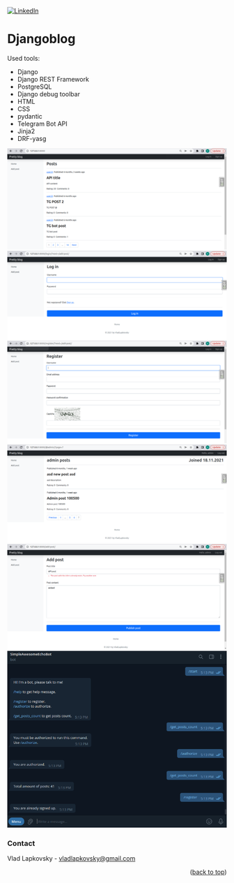 [![LinkedIn][linkedin-shield]][linkedin-url]

# Djangoblog

Used tools:
<ul>
    <li>Django</li>
    <li>Django REST Framework</li>
    <li>PostgreSQL</li>
    <li>Django debug toolbar</li>
    <li>HTML</li>
    <li>CSS</li>
    <li>pydantic</li>
    <li>Telegram Bot API</li>
    <li>Jinja2</li>
    <li>DRF-yasg</li>
</ul>

![img.png](img.png)
![img_1.png](img_1.png)
![img_2.png](img_2.png)
![img_3.png](img_3.png)
![img_4.png](img_4.png)
![img_5.png](img_5.png)

### Contact

Vlad Lapkovsky - vladlapkovsky@gmail.com


<p align="right">(<a href="#top">back to top</a>)</p>


[license-shield]: https://img.shields.io/github/license/othneildrew/Best-README-Template.svg?style=for-the-badge

[license-url]: https://github.com/VladLapkovsky/Homework/blob/master/VladLapkovsky/final_task/rss_news_reader/LICENSE.txt

[linkedin-shield]: https://img.shields.io/badge/-LinkedIn-black.svg?style=for-the-badge&logo=linkedin&colorB=555

[linkedin-url]: https://www.linkedin.com/in/vladislavlapkovsky/


